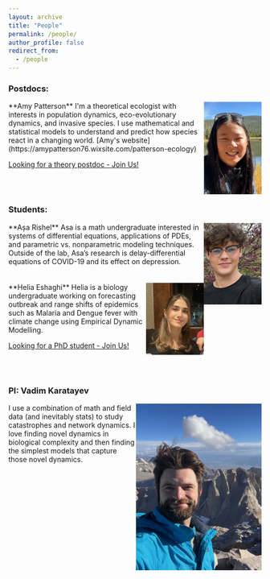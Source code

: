 ```yaml
---
layout: archive
title: "People"
permalink: /people/
author_profile: false
redirect_from:
  - /people
---
```


<h3> Postdocs:</h3>

<img align="right" width="115" src="/files/photos/amy_lake.png">
**Amy Patterson** I'm a theoretical ecologist with interests in population dynamics, eco-evolutionary dynamics, and invasive species. I use mathematical and statistical models to understand and predict how species react in a changing world.
[Amy's website](https://amypatterson76.wixsite.com/patterson-ecology)

<br>

[Looking for a theory postdoc - Join Us!](https://resiliencelab.github.io/join/)

<br>
<br>

<h3> Students:</h3>

<img align="right" width="115" src="/files/photos/asa.jpeg">
**Așa Rishel**
Asa is a math undergraduate interested in systems of differential equations, applications of PDEs, and parametric vs. nonparametric modeling techniques. Outside of the lab, Asa’s research is delay-differential equations of COVID-19 and its effect on depression.

<br>
<br>
<br>

<img align="right" width="115" src="/files/photos/helia.jpeg">
**Helia Eshaghi**
Helia is a biology undergraduate working on forecasting outbreak and range shifts of epidemics such as Malaria and Dengue fever with climate change using Empirical Dynamic Modelling.

<br>

[Looking for a PhD student - Join Us!](https://resiliencelab.github.io/join/)

<br>
<br>


<h3> PI: Vadim Karatayev</h3>
<img align="right" width="250" src="/files/photos/vadim2025.jpeg">
I use a combination of math and field data (and inevitably stats) to study catastrophes and network dynamics. I love finding novel dynamics in biological complexity and then finding the simplest models that capture those novel dynamics.

